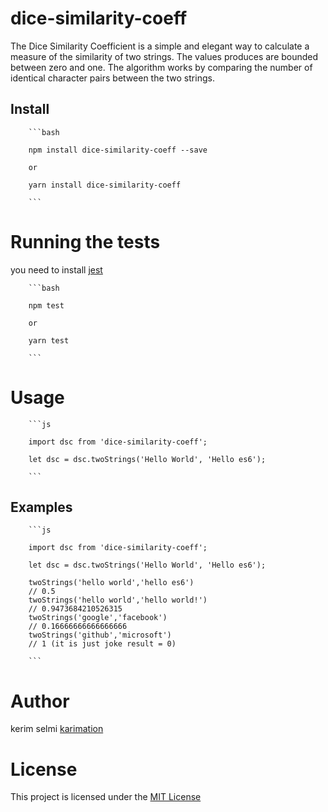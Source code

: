 # dice-similarity-coeff

The Dice Similarity Coefficient is a simple and elegant way to calculate a measure of the similarity of two strings. 
The values produces are bounded between zero and one. 
The algorithm works by comparing the number of identical character pairs between the two strings.

## Install

        ```bash

        npm install dice-similarity-coeff --save

        or 

        yarn install dice-similarity-coeff

        ```

# Running the tests

you need to install <a href="https://facebook.github.io/jest/docs/en/22.1/getting-started.html">jest</a> 

        ```bash

        npm test

        or 

        yarn test

        ```


# Usage


        ```js

        import dsc from 'dice-similarity-coeff';
        
        let dsc = dsc.twoStrings('Hello World', 'Hello es6'); 

        ```
## Examples

        ```js

        import dsc from 'dice-similarity-coeff';
                
        let dsc = dsc.twoStrings('Hello World', 'Hello es6'); 

        twoStrings('hello world','hello es6')
        // 0.5
        twoStrings('hello world','hello world!')
        // 0.9473684210526315
        twoStrings('google','facebook')
        // 0.16666666666666666
        twoStrings('github','microsoft')
        // 1 (it is just joke result = 0)

        ```


# Author

kerim selmi <a href="http://www.karimation.com">karimation</a>
# License

This project is licensed under the  <a href="LICENSE">MIT License</a>
